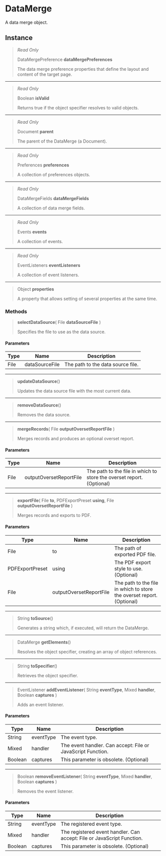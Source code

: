 # DataMerge
A data merge object.

## Instance
> *Read Only* 
> 
> DataMergePreference **dataMergePreferences** 
>
> The data merge preference properties that define the layout and content of the target page.
*** 
> *Read Only* 
> 
> Boolean **isValid** 
>
> Returns true if the object specifier resolves to valid objects.
*** 
> *Read Only* 
> 
> Document **parent** 
>
> The parent of the DataMerge (a Document).
*** 
> *Read Only* 
> 
> Preferences **preferences** 
>
> A collection of preferences objects.
*** 
> *Read Only* 
> 
> DataMergeFields **dataMergeFields** 
>
> A collection of data merge fields.
*** 
> *Read Only* 
> 
> Events **events** 
>
> A collection of events.
*** 
> *Read Only* 
> 
> EventListeners **eventListeners** 
>
> A collection of event listeners.
*** 
> Object **properties** 
>
> A property that allows setting of several properties at the same time.

### Methods
> **selectDataSource**( File **dataSourceFile** )
> 
> Specifies the file to use as the data source.
#### Parameters
| Type | Name | Description |
|---|---|---|
| File | dataSourceFile | The path to the data source file. |

*** 
> **updateDataSource**()
> 
> Updates the data source file with the most current data.
*** 
> **removeDataSource**()
> 
> Removes the data source.
*** 
> **mergeRecords**( File **outputOversetReportFile** )
> 
> Merges records and produces an optional overset report.
#### Parameters
| Type | Name | Description |
|---|---|---|
| File | outputOversetReportFile | The path to the file in which to store the overset report. (Optional) |

*** 
> **exportFile**( File **to**, PDFExportPreset **using**, File **outputOversetReportFile** )
> 
> Merges records and exports to PDF.
#### Parameters
| Type | Name | Description |
|---|---|---|
| File | to | The path of exported PDF file. |
| PDFExportPreset | using | The PDF export style to use. (Optional) |
| File | outputOversetReportFile | The path to the file in which to store the overset report. (Optional) |

*** 
> String **toSource**()
> 
> Generates a string which, if executed, will return the DataMerge.
*** 
> DataMerge **getElements**()
> 
> Resolves the object specifier, creating an array of object references.
*** 
> String **toSpecifier**()
> 
> Retrieves the object specifier.
*** 
> EventListener **addEventListener**( String **eventType**, Mixed **handler**, Boolean **captures** )
> 
> Adds an event listener.
#### Parameters
| Type | Name | Description |
|---|---|---|
| String | eventType | The event type. |
| Mixed | handler | The event handler. Can accept: File or JavaScript Function. |
| Boolean | captures | This parameter is obsolete. (Optional) |

*** 
> Boolean **removeEventListener**( String **eventType**, Mixed **handler**, Boolean **captures** )
> 
> Removes the event listener.
#### Parameters
| Type | Name | Description |
|---|---|---|
| String | eventType | The registered event type. |
| Mixed | handler | The registered event handler. Can accept: File or JavaScript Function. |
| Boolean | captures | This parameter is obsolete. (Optional) |


